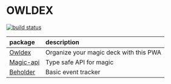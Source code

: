 # OWLDEX
[![build status](https://travis-ci.com/remunizz/owldex.svg?branch=master)](https://travis-ci.com/remunizz/owldex)

|package|description|
|:------|:----------|
|[Owldex](https://github.com/remunizz/owldex/tree/master/packages/owldex)|Organize your magic deck with this PWA|
|[Magic-api](https://github.com/remunizz/owldex/tree/master/packages/magic-api-http)|Type safe API for magic|
|[Beholder](https://github.com/remunizz/owldex/tree/master/packages/beholder)|Basic event tracker|